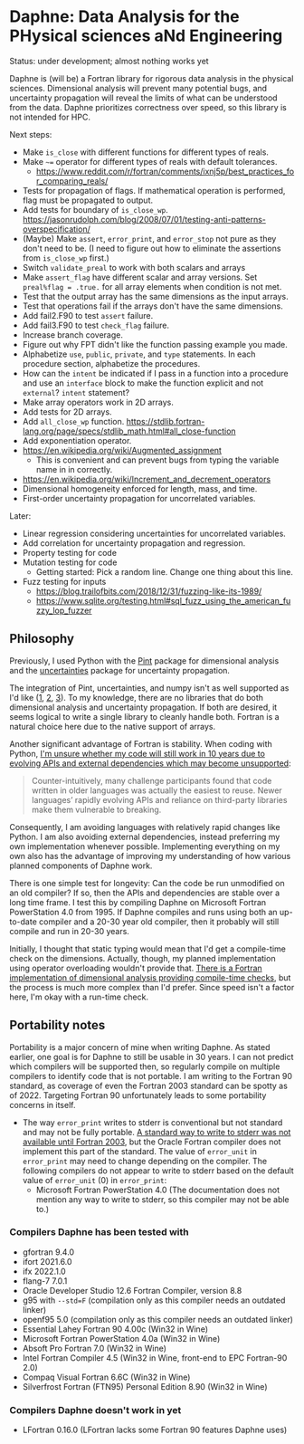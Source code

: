 # Daphne: Data Analysis for the PHysical sciences aNd Engineering

Status: under development; almost nothing works yet

Daphne is (will be) a Fortran library for rigorous data analysis in the physical sciences. Dimensional analysis will prevent many potential bugs, and uncertainty propagation will reveal the limits of what can be understood from the data. Daphne prioritizes correctness over speed, so this library is not intended for HPC.

Next steps:

- Make `is_close` with different functions for different types of reals.
- Make `~=` operator for different types of reals with default tolerances.
    - <https://www.reddit.com/r/fortran/comments/ixnj5p/best_practices_for_comparing_reals/>
- Tests for propagation of flags. If mathematical operation is performed, flag must be propagated to output.
- Add tests for boundary of `is_close_wp`. <https://jasonrudolph.com/blog/2008/07/01/testing-anti-patterns-overspecification/>
- (Maybe) Make `assert`, `error_print`, and `error_stop` not pure as they don't need to be. (I need to figure out how to eliminate the assertions from `is_close_wp` first.)
- Switch `validate_preal` to work with both scalars and arrays
- Make `assert_flag` have different scalar and array versions. Set `preal%flag = .true.` for all array elements when condition is not met.
- Test that the output array has the same dimensions as the input arrays.
- Test that operations fail if the arrays don't have the same dimensions.
- Add fail2.F90 to test `assert` failure.
- Add fail3.F90 to test `check_flag` failure.
- Increase branch coverage.
- Figure out why FPT didn't like the function passing example you made.
- Alphabetize `use`, `public`, `private`, and `type` statements. In each procedure section, alphabetize the procedures.
- How can the `intent` be indicated if I pass in a function into a procedure and use an `interface` block to make the function explicit and not `external`? `intent` statement?
- Make array operators work in 2D arrays.
- Add tests for 2D arrays.
- Add `all_close_wp` function. <https://stdlib.fortran-lang.org/page/specs/stdlib_math.html#all_close-function>
- Add exponentiation operator.
- <https://en.wikipedia.org/wiki/Augmented_assignment>
    - This is convenient and can prevent bugs from typing the variable name in in correctly.
- <https://en.wikipedia.org/wiki/Increment_and_decrement_operators>
- Dimensional homogeneity enforced for length, mass, and time.
- First-order uncertainty propagation for uncorrelated variables.

Later:

- Linear regression considering uncertainties for uncorrelated variables.
- Add correlation for uncertainty propagation and regression.
- Property testing for code
- Mutation testing for code
    - Getting started: Pick a random line. Change one thing about this line.
- Fuzz testing for inputs
    - <https://blog.trailofbits.com/2018/12/31/fuzzing-like-its-1989/>
    - <https://www.sqlite.org/testing.html#sql_fuzz_using_the_american_fuzzy_lop_fuzzer>

## Philosophy

Previously, I used Python with the [Pint](https://github.com/hgrecco/pint) package for dimensional analysis and the [uncertainties](https://github.com/lebigot/uncertainties) package for uncertainty propagation.

The integration of Pint, uncertainties, and numpy isn't as well supported as I'd like ([1](https://github.com/hgrecco/pint/issues/918), [2](https://github.com/xarray-contrib/pint-xarray/issues/3), [3](https://github.com/lebigot/uncertainties/issues/86)). To my knowledge, there are no libraries that do both dimensional analysis and uncertainty propagation. If both are desired, it seems logical to write a single library to cleanly handle both. Fortran is a natural choice here due to the native support of arrays.

Another significant advantage of Fortran is stability. When coding with Python, [I'm unsure whether my code will still work in 10 years due to evolving APIs and external dependencies which may become unsupported](https://www.nature.com/articles/d41586-020-02462-7):

> Counter-intuitively, many challenge participants found that code written in older languages was actually the easiest to reuse. Newer languages’ rapidly evolving APIs and reliance on third-party libraries make them vulnerable to breaking.

Consequently, I am avoiding languages with relatively rapid changes like Python. I am also avoiding external dependencies, instead preferring my own implementation whenever possible. Implementing everything on my own also has the advantage of improving my understanding of how various planned components of Daphne work.

There is one simple test for longevity: Can the code be run unmodified on an old compiler? If so, then the APIs and dependencies are stable over a long time frame. I test this by compiling Daphne on Microsoft Fortran PowerStation 4.0 from 1995. If Daphne compiles and runs using both an up-to-date compiler and a 20-30 year old compiler, then it probably will still compile and run in 20-30 years.

Initially, I thought that static typing would mean that I'd get a compile-time check on the dimensions. Actually, though, my planned implementation using operator overloading wouldn't provide that. [There is a Fortran implementation of dimensional analysis providing compile-time checks](https://gitlab.com/everythingfunctional/quaff), but the process is much more complex than I'd prefer. Since speed isn't a factor here, I'm okay with a run-time check.

## Portability notes

Portability is a major concern of mine when writing Daphne. As stated earlier, one goal is for Daphne to still be usable in 30 years. I can not predict which compilers will be supported then, so regularly compile on multiple compilers to identify code that is not portable. I am writing to the Fortran 90 standard, as coverage of even the Fortran 2003 standard can be spotty as of 2022. Targeting Fortran 90 unfortunately leads to some portability concerns in itself.

- The way `error_print` writes to stderr is conventional but not standard and may not be fully portable. [A standard way to write to stderr was not available until Fortran 2003](https://stackoverflow.com/a/8508757/1124489), but the Oracle Fortran compiler does not implement this part of the standard. The value of `error_unit` in `error_print` may need to change depending on the compiler. The following compilers do not appear to write to stderr based on the default value of `error_unit` (0) in `error_print`:
    - Microsoft Fortran PowerStation 4.0 (The documentation does not mention any way to write to stderr, so this compiler may not be able to.)

### Compilers Daphne has been tested with

- gfortran 9.4.0
- ifort 2021.6.0
- ifx 2022.1.0
- flang-7 7.0.1
- Oracle Developer Studio 12.6 Fortran Compiler, version 8.8
- g95 with `--std=F` (compilation only as this compiler needs an outdated linker)
- openf95 5.0 (compilation only as this compiler needs an outdated linker)
- Essential Lahey Fortran 90 4.00c (Win32 in Wine)
- Microsoft Fortran PowerStation 4.0a (Win32 in Wine)
- Absoft Pro Fortran 7.0 (Win32 in Wine)
- Intel Fortran Compiler 4.5 (Win32 in Wine, front-end to EPC Fortran-90 2.0)
- Compaq Visual Fortran 6.6C (Win32 in Wine)
- Silverfrost Fortran (FTN95) Personal Edition 8.90 (Win32 in Wine)

### Compilers Daphne doesn't work in yet

- LFortran 0.16.0 (LFortran lacks some Fortran 90 features Daphne uses)

